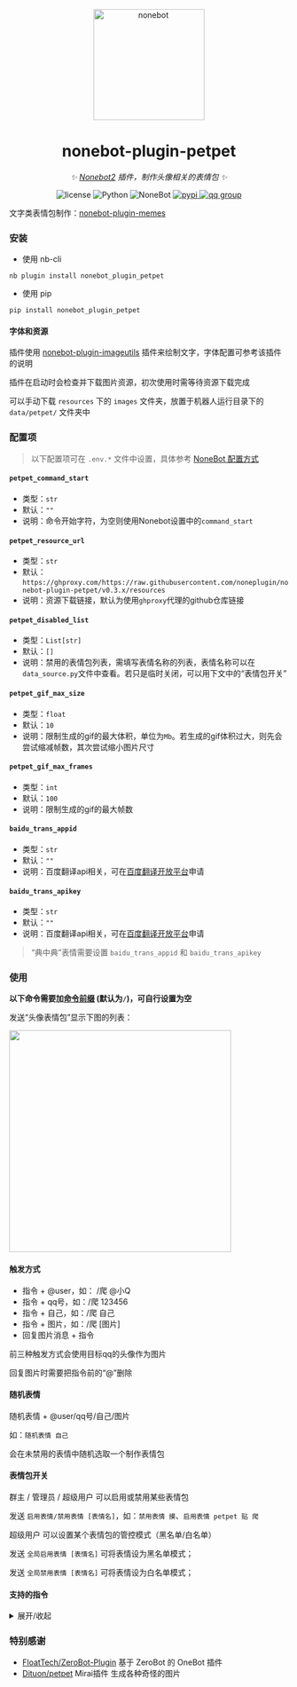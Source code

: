 <div align="center">

  <a href="https://v2.nonebot.dev/">
    <img src="https://v2.nonebot.dev/logo.png" width="200" height="200" alt="nonebot">
  </a>

# nonebot-plugin-petpet

_✨ [Nonebot2](https://github.com/nonebot/nonebot2) 插件，制作头像相关的表情包 ✨_

<p align="center">
  <img src="https://img.shields.io/github/license/noneplugin/nonebot-plugin-petpet" alt="license">
  <img src="https://img.shields.io/badge/python-3.8+-blue.svg" alt="Python">
  <img src="https://img.shields.io/badge/nonebot-2.0.0b4+-red.svg" alt="NoneBot">
  <a href="https://pypi.org/project/nonebot-plugin-petpet">
    <img src="https://badgen.net/pypi/v/nonebot-plugin-petpet" alt="pypi">
  </a>
  <a href="https://jq.qq.com/?_wv=1027&k=wDVNrMdr">
    <img src="https://img.shields.io/badge/QQ%E7%BE%A4-682145034-orange" alt="qq group">
  </a>
</p>

</div>


文字类表情包制作：[nonebot-plugin-memes](https://github.com/noneplugin/nonebot-plugin-memes)


### 安装

- 使用 nb-cli

```
nb plugin install nonebot_plugin_petpet
```

- 使用 pip

```
pip install nonebot_plugin_petpet
```

#### 字体和资源

插件使用 [nonebot-plugin-imageutils](https://github.com/noneplugin/nonebot-plugin-imageutils) 插件来绘制文字，字体配置可参考该插件的说明

插件在启动时会检查并下载图片资源，初次使用时需等待资源下载完成

可以手动下载 `resources` 下的 `images` 文件夹，放置于机器人运行目录下的 `data/petpet/` 文件夹中


### 配置项

> 以下配置项可在 `.env.*` 文件中设置，具体参考 [NoneBot 配置方式](https://v2.nonebot.dev/docs/tutorial/configuration#%E9%85%8D%E7%BD%AE%E6%96%B9%E5%BC%8F)

#### `petpet_command_start`
 - 类型：`str`
 - 默认：`""`
 - 说明：命令开始字符，为空则使用Nonebot设置中的`command_start`

#### `petpet_resource_url`
 - 类型：`str`
 - 默认：`https://ghproxy.com/https://raw.githubusercontent.com/noneplugin/nonebot-plugin-petpet/v0.3.x/resources`
 - 说明：资源下载链接，默认为使用`ghproxy`代理的github仓库链接

#### `petpet_disabled_list`
 - 类型：`List[str]`
 - 默认：`[]`
 - 说明：禁用的表情包列表，需填写表情名称的列表，表情名称可以在`data_source.py`文件中查看。若只是临时关闭，可以用下文中的“表情包开关”

#### `petpet_gif_max_size`
 - 类型：`float`
 - 默认：`10`
 - 说明：限制生成的gif的最大体积，单位为`Mb`。若生成的gif体积过大，则先会尝试缩减帧数，其次尝试缩小图片尺寸

#### `petpet_gif_max_frames`
 - 类型：`int`
 - 默认：`100`
 - 说明：限制生成的gif的最大帧数

#### `baidu_trans_appid`
 - 类型：`str`
 - 默认：`""`
 - 说明：百度翻译api相关，可在[百度翻译开放平台](http://api.fanyi.baidu.com)申请

#### `baidu_trans_apikey`
 - 类型：`str`
 - 默认：`""`
 - 说明：百度翻译api相关，可在[百度翻译开放平台](http://api.fanyi.baidu.com)申请

 > “典中典”表情需要设置 `baidu_trans_appid` 和 `baidu_trans_apikey`


### 使用

**以下命令需要加[命令前缀](https://v2.nonebot.dev/docs/api/config#Config-command_start) (默认为`/`)，可自行设置为空**

发送“头像表情包”显示下图的列表：

<div align="left">
  <img src="https://s2.loli.net/2022/11/29/8sJQzHn5E1ALYVc.jpg" width="400" />
</div>


#### 触发方式
- 指令 + @user，如： /爬 @小Q
- 指令 + qq号，如：/爬 123456
- 指令 + 自己，如：/爬 自己
- 指令 + 图片，如：/爬 [图片]
- 回复图片消息 + 指令

前三种触发方式会使用目标qq的头像作为图片

回复图片时需要把指令前的“@”删除


#### 随机表情

随机表情 + @user/qq号/自己/图片

如：`随机表情 自己`

会在未禁用的表情中随机选取一个制作表情包


#### 表情包开关

群主 / 管理员 / 超级用户 可以启用或禁用某些表情包

发送 `启用表情/禁用表情 [表情名]`，如：`禁用表情 摸`、`启用表情 petpet 贴 爬`

超级用户 可以设置某个表情包的管控模式（黑名单/白名单）

发送 `全局启用表情 [表情名]` 可将表情设为黑名单模式；

发送 `全局禁用表情 [表情名]` 可将表情设为白名单模式；


#### 支持的指令

<details>
<summary>展开/收起</summary>

| 指令 | 效果 | 备注 |
| -- | --- | --- |
| 万能表情<br>空白表情 | <img src="https://s2.loli.net/2022/05/29/C2VRA6iw4hzWZXO.jpg" width="200" /> | 简单的图片加文字 |
| 摸<br>摸摸<br>摸头<br>摸摸头<br>rua | <img src="https://s2.loli.net/2022/02/23/oNGVO4iuCk73g8S.gif" width="200" /> | 可使用参数“圆”让头像为圆形<br>如：摸头圆 自己 |
| 亲<br>亲亲 | <img src="https://s2.loli.net/2022/02/23/RuoiqP8plJBgw9K.gif" width="200" /> | 可指定一个或两个目标<br>若为一个则为 发送人 亲 目标<br>若为两个则为 目标1 亲 目标2<br>如：亲 114514 自己 |
| 贴<br>贴贴<br>蹭<br>蹭蹭 | <img src="https://s2.loli.net/2022/02/23/QDCE5YZIfroavub.gif" width="200" /> | 可指定一个或两个目标<br>类似 亲 |
| 咖波蹭 | <img src="https://s2.loli.net/2022/11/29/iZpwCVWb5agDKLH.gif" width="200" > |  |
| 顶<br>玩 | <img src="https://s2.loli.net/2022/08/16/WVotKxjqupdCJAS.gif" width="200" /> |  |
| 拍 | <img src="https://s2.loli.net/2022/02/23/5mv6pFJMNtzHhcl.gif" width="200" /> |  |
| 撕 | <img src="https://s2.loli.net/2022/05/29/FDcam9ROPkqvwxH.jpg" width="200" > |  |
| 怒撕 | <img src="https://s2.loli.net/2022/10/11/NepC3ETugIaWnHs.jpg" width="200" > |  |
| 丢<br>扔 | <img src="https://s2.loli.net/2022/02/23/LlDrSGYdpcqEINu.jpg" width="200" /> |  |
| 抛<br>掷 | <img src="https://s2.loli.net/2022/03/10/W8X6cGZS5VMDOmh.gif" width="200" /> |  |
| 爬 | <img src="https://s2.loli.net/2022/02/23/hfmAToDuF2actC1.jpg" width="200" /> | 默认为随机选取一张爬表情<br>可使用数字指定特定表情<br>如：爬 13 自己 |
| 精神支柱 | <img src="https://s2.loli.net/2022/02/23/WwjNmiz4JXbuE1B.jpg" width="200" /> |  |
| 一直 | <img src="https://s2.loli.net/2022/02/23/dAf9Z3kMDwYcRWv.gif" width="200" /> | 支持gif |
| 一直一直 | <img src="https://s2.loli.net/2022/10/15/hn5Q4jm29pXNsrL.gif" width="200" /> | 支持gif |
| 加载中 | <img src="https://s2.loli.net/2022/02/23/751Oudrah6gBsWe.gif" width="200" /> | 支持gif |
| 转 | <img src="https://s2.loli.net/2022/02/23/HoZaCcDIRgs784Y.gif" width="200" /> |  |
| 小天使 | <img src="https://s2.loli.net/2022/02/23/ZgD1WSMRxLIymCq.jpg" width="200" /> | 图中名字为目标qq昵称<br>可指定名字，如：小天使 meetwq 自己 |
| 不要靠近 | <img src="https://s2.loli.net/2022/02/23/BTdkAzvhRDLOa3U.jpg" width="200" /> |  |
| 一样 | <img src="https://s2.loli.net/2022/02/23/SwAXoOgfdjP4ecE.jpg" width="200" /> |  |
| 滚 | <img src="https://s2.loli.net/2022/02/23/atzZsSE53UDIlOe.gif" width="200" /> |  |
| 玩游戏<br>来玩游戏 | <img src="https://s2.loli.net/2022/05/31/j9ZKB7cFOSklzMe.jpg" width="200" /> | 图中描述默认为：来玩休闲游戏啊<br>可指定描述<br>支持gif |
| 膜<br>膜拜 | <img src="https://s2.loli.net/2022/02/23/nPgBJwV5qDb1s9l.gif" width="200" /> |  |
| 吃 | <img src="https://s2.loli.net/2022/02/23/ba8cCtIWEvX9sS1.gif" width="200" /> |  |
| 可莉吃 | <img src="https://s2.loli.net/2022/11/29/R12XlsdTjCYqnBh.gif" width="200" /> |  |
| 啃 | <img src="https://s2.loli.net/2022/02/23/k82n76U4KoNwsr3.gif" width="200" /> |  |
| 胡桃啃 | <img src="https://s2.loli.net/2022/11/29/JUCbMuxgpYDfAWo.gif" width="200" /> |  |
| 出警 | <img src="https://s2.loli.net/2022/05/31/Q7WL1q2TlHgnERr.jpg" width="200" /> |  |
| 警察 | <img src="https://s2.loli.net/2022/03/12/xYLgKVJcd3HvqfM.jpg" width="200" > |  |
| 问问<br>去问问 | <img src="https://s2.loli.net/2022/02/23/GUyax1BF6q5Hvin.jpg" width="200" /> | 名字为qq昵称，可指定名字 |
| 舔<br>舔屏<br>prpr | <img src="https://s2.loli.net/2022/03/05/WMHpwygtmN5bdEV.jpg" width="200" /> | 支持gif |
| 搓 | <img src="https://s2.loli.net/2022/03/09/slRF4ue56xSQzra.gif" width="200" /> |  |
| 墙纸 | <img src="https://s2.loli.net/2022/10/01/wm3pFvEZeUctA4J.gif" width="200" /> |  |
| 国旗 | <img src="https://s2.loli.net/2022/03/10/p7nwCvgsU3LxBDI.jpg" width="200" /> |  |
| 交个朋友 | <img src="https://s2.loli.net/2022/03/10/SnmkNrjKuFeZvbA.jpg" width="200" /> | 名字为qq昵称，可指定名字 |
| 继续干活<br>打工人 | <img src="https://s2.loli.net/2022/04/20/LIak2BsJ9Dd5O7l.jpg" width="200" > |  |
| 完美<br>完美的 | <img src="https://s2.loli.net/2022/03/10/lUS1nmPAKIYtwih.jpg" width="200" /> |  |
| 关注 | <img src="https://s2.loli.net/2022/03/12/FlpjRWCte72ozqs.jpg" width="200" > | 名字为qq昵称，可指定名字 |
| 我朋友说<br>我有个朋友说 | <img src="https://s2.loli.net/2022/03/12/cBk4aG3RwIoYbMF.jpg" width="200" > | 没有图片则使用发送者的头像<br>可指定名字<br>如“我朋友张三说 来份涩图” |
| 这像画吗 | <img src="https://s2.loli.net/2022/03/12/PiSAM1T6EvxXWgD.jpg" width="200" > |  |
| 震惊 | <img src="https://s2.loli.net/2022/03/12/4krO6y53bKzYpUg.gif" width="200" > |  |
| 兑换券 | <img src="https://s2.loli.net/2022/03/12/6tS7dDaprb1sUxj.jpg" width="200" > | 默认文字为：qq昵称 + 陪睡券<br>可指定文字 |
| 听音乐 | <img src="https://s2.loli.net/2022/03/15/rjgvbXeOJtIW8fF.gif" width="200" > |  |
| 典中典 | <img src="https://s2.loli.net/2022/03/18/ikQ1IB6hS4x3EjD.jpg" width="200" > |  |
| 哈哈镜 | <img src="https://s2.loli.net/2022/03/15/DwRPaErSNZWXGgp.gif" width="200" > |  |
| 永远爱你 | <img src="https://s2.loli.net/2022/03/15/o6mhWk7crwdepU5.gif" width="200" > |  |
| 对称 | <img src="https://s2.loli.net/2022/03/15/HXntCy8kc7IRZxp.jpg" width="200" > | 可使用参数“上”、“下”、“左”、“右”指定对称方向<br>支持gif |
| 安全感 | <img src="https://s2.loli.net/2022/03/15/58pPzrgxJNkUYRT.jpg" width="200" > | 可指定描述 |
| 永远喜欢<br>我永远喜欢 | <img src="https://s2.loli.net/2022/03/15/EpTiUbcoVGCXLkJ.jpg" width="200" > | 图中名字为目标qq昵称<br>可指定名字<br>可指定多个目标叠buff |
| 采访 | <img src="https://s2.loli.net/2022/03/15/AYpkWEc2BrXhKeU.jpg" width="200" > | 可指定描述 |
| 打拳 | <img src="https://s2.loli.net/2022/03/18/heA9fCPMQWXBxTn.gif" width="200" > |  |
| 群青 | <img src="https://s2.loli.net/2022/03/18/drwXx3yK14IMVCf.jpg" width="200" > |  |
| 捣 | <img src="https://s2.loli.net/2022/03/30/M9xUehlV64OpGoY.gif" width="200" > |  |
| 捶 | <img src="https://s2.loli.net/2022/03/30/ElnARr7ohVXjtJx.gif" width="200" > |  |
| 需要<br>你可能需要 | <img src="https://s2.loli.net/2022/03/30/VBDG74QeZUYcunh.jpg" width="200" > |  |
| 捂脸 | <img src="https://s2.loli.net/2022/03/30/NLy4Eb6CHKP3Svo.jpg" width="200" > |  |
| 敲 | <img src="https://s2.loli.net/2022/04/14/uHP8z3bDMtGdOCk.gif" width="200" > |  |
| 垃圾<br>垃圾桶 | <img src="https://s2.loli.net/2022/04/14/i1ok2NUYaMfKezT.gif" width="200" > |  |
| 为什么@我<br>为什么at我 | <img src="https://s2.loli.net/2022/04/14/qQYydurABV7TMbN.jpg" width="200" > |  |
| 像样的亲亲 | <img src="https://s2.loli.net/2022/04/14/1KvLjb2uRYQ9mCI.jpg" width="200" > |  |
| 啾啾 | <img src="https://s2.loli.net/2022/04/20/v3YrbLMnND8BoPK.gif" width="200" > |  |
| 吸<br>嗦 | <img src="https://s2.loli.net/2022/04/20/LlFNscXC1IQrkgE.gif" width="200" > |  |
| 锤 | <img src="https://s2.loli.net/2022/04/20/ajXFm95tHRM6CzZ.gif" width="200" > |  |
| 紧贴<br>紧紧贴着 | <img src="https://s2.loli.net/2022/04/20/FiBwc3ZxvVLObGP.gif" width="200" > |  |
| 注意力涣散 | <img src="https://s2.loli.net/2022/05/11/mEtyxoZ3DfwBCn5.jpg" width="200" > |  |
| 阿尼亚喜欢 | <img src="https://s2.loli.net/2022/08/16/PNCZxzqvV9uDFEf.jpg" width="200" > | 支持gif |
| 想什么 | <img src="https://s2.loli.net/2022/05/18/ck1jNO2K8Qd6Lo3.jpg" width="200" > | 支持gif |
| 远离 | <img src="https://s2.loli.net/2022/05/31/lqyOu25WPTsGBcb.jpg" width="200" > | 可指定多个目标 |
| 结婚申请<br>结婚登记 | <img src="https://s2.loli.net/2022/05/31/tZR3ls7cBrdGHTL.jpg" width="200" > |  |
| 小画家 | <img src="https://s2.loli.net/2022/06/23/KCD73EbgqzWFxr4.jpg" width="200" > |  |
| 复读 | <img src="https://s2.loli.net/2022/08/16/E6vgRCt3MSLfAWU.gif" width="200" > | 复读内容默认为“救命啊”<br>可指定多个目标 |
| 防诱拐 | <img src="https://s2.loli.net/2022/07/21/ve6lcYaiV4wfhHg.jpg" width="200" > |  |
| 字符画 | <img src="https://s2.loli.net/2022/07/21/R58eG7mVZWPp1Cy.jpg" width="200" > | 支持gif |
| 我老婆 | <img src="https://s2.loli.net/2022/08/16/7wPht5rp6sk1ZCq.jpg" width="200" > |  |
| 胡桃平板 | <img src="https://s2.loli.net/2022/08/16/Mc5HvfB6ywqLQiV.jpg" width="200" > | 支持gif |
| 胡桃放大 | <img src="https://s2.loli.net/2022/10/01/ISotJVp1xOfgvlq.gif" width="200" > | 支持gif |
| 讲课<br>敲黑板 | <img src="https://s2.loli.net/2022/08/16/VpdIHsteKocgRzP.jpg" width="200" > | 支持gif |
| 上瘾<br>毒瘾发作 | <img src="https://s2.loli.net/2022/08/26/WAVDFfJB7tH5z3y.jpg" width="200" > | 支持gif |
| 手枪 | <img src="https://s2.loli.net/2022/08/26/MRO3mqvfbaxkB1t.jpg" width="200" > |  |
| 高血压 | <img src="https://s2.loli.net/2022/08/26/9qbyN2h38MAkRZE.jpg" width="200" > | 支持gif |
| 看书 | <img src="https://s2.loli.net/2022/08/26/SeAC86RgDlUvLNY.jpg" width="200" > |  |
| 遇到困难请拨打 | <img src="https://s2.loli.net/2022/08/26/KWGSf6qErB14uwp.jpg" width="200" > | 可指定一个或两个目标 |
| 迷惑 | <img src="https://s2.loli.net/2022/10/01/WqfAXNpD8JkVnUH.gif" width="200" > | 支持gif |
| 打穿<br>打穿屏幕 | <img src="https://s2.loli.net/2022/10/01/ndxBbC1TKeRYv9X.gif" width="200" > | 支持gif |
| 击剑<br>🤺 | <img src="https://s2.loli.net/2022/10/01/97uZYdFs16CkJhQ.gif" width="200" > |  |
| 抱大腿 | <img src="https://s2.loli.net/2022/10/01/mivPkLle6qwZQsg.gif" width="200" > |  |
| 唐可可举牌 | <img src="https://s2.loli.net/2022/10/01/LdGk9MmzYaebFt5.gif" width="200" > |  |
| 无响应 | <img src="https://s2.loli.net/2022/10/01/vjXnOgcSVLGfdCQ.jpg" width="200" > |  |
| 抱紧 | <img src="https://s2.loli.net/2022/10/01/vYgl3nRmXuGwqDd.jpg" width="200" > |  |
| 看扁 | <img src="https://s2.loli.net/2022/10/08/kAHs6GYnmRh28WB.jpg" width="200" > | 支持gif<br>可指定描述<br>可指定缩放倍率，默认为2<br>如：看扁 3 自己 |
| 看图标 | <img src="https://s2.loli.net/2022/10/08/Ek8Vu6eFyQKJnos.jpg" width="200" > | 支持gif<br>可指定描述 |
| 舰长 | <img src="https://s2.loli.net/2022/10/11/8kPgVo6yzWMhfqU.jpg" width="200" > | 可指定1~5个目标 |
| 急急国王 | <img src="https://s2.loli.net/2022/10/11/RqFP8Gtr2CQmSTU.jpg" width="200" > | 可指定方块中的字和描述<br>可用多个图片替代方块 |
| 不文明 | <img src="https://s2.loli.net/2022/10/15/XBqrksgCcAx1YaH.jpg" width="200" > |  |
| 一起 | <img src="https://s2.loli.net/2022/10/15/Ujt7avy9d5TfOlW.jpg" width="200" > |  |
| 波纹 | <img src="https://s2.loli.net/2022/11/09/hTnrF1e5gaYbxsX.gif" width="200" > | 支持gif |
| 诈尸<br>秽土转生 | <img src="https://s2.loli.net/2022/11/09/z2alEPjdsrNSyMU.gif" width="200" > |  |
| 卡比锤<br>卡比重锤 | <img src="https://s2.loli.net/2022/11/09/ouF5MxzQaqjC64d.gif" width="200" > | 支持gif<br>可使用参数“圆”让头像为圆形 |
| 木鱼 | <img src="https://s2.loli.net/2022/11/29/fuen9axo2d67bRE.gif" width="200" > |  |
| 凯露指 | <img src="https://s2.loli.net/2022/11/29/8fjBb1rCe6oIdRY.png" width="200" > |  |
| 踢球 | <img src="https://s2.loli.net/2022/11/29/o9zns8YvZLguV6G.gif" width="200" > |  |
| 砸 | <img src="https://s2.loli.net/2022/11/29/fTqa5V1dArhxDHX.jpg" width="200" > | 支持gif |
| 波奇手稿 | <img src="https://s2.loli.net/2022/11/29/Aw8HsGud7JoMKqW.gif" width="200" > |  |
| 坐得住<br>坐不住 | <img src="https://s2.loli.net/2022/12/03/gaQsO6AkVtPF3CW.jpg" width="200" > | 图中名字为目标qq昵称<br>可自定义名字 |

</details>


### 特别感谢

- [FloatTech/ZeroBot-Plugin](https://github.com/FloatTech/ZeroBot-Plugin) 基于 ZeroBot 的 OneBot 插件
- [Dituon/petpet](https://github.com/Dituon/petpet) Mirai插件 生成各种奇怪的图片
